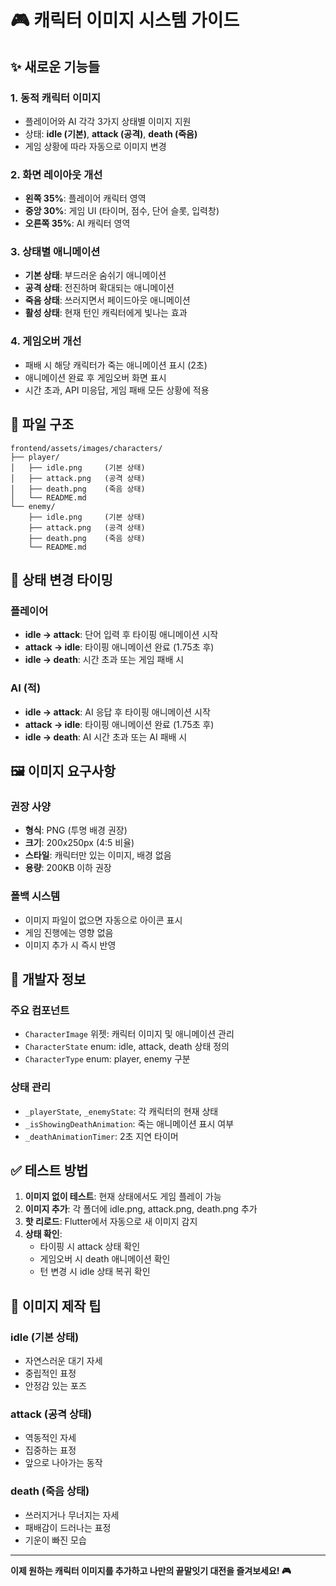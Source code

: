 # 🎮 캐릭터 이미지 시스템 가이드

## ✨ 새로운 기능들

### 1. 동적 캐릭터 이미지
- 플레이어와 AI 각각 3가지 상태별 이미지 지원
- 상태: **idle (기본)**, **attack (공격)**, **death (죽음)**
- 게임 상황에 따라 자동으로 이미지 변경

### 2. 화면 레이아웃 개선
- **왼쪽 35%**: 플레이어 캐릭터 영역
- **중앙 30%**: 게임 UI (타이머, 점수, 단어 슬롯, 입력창)
- **오른쪽 35%**: AI 캐릭터 영역

### 3. 상태별 애니메이션
- **기본 상태**: 부드러운 숨쉬기 애니메이션
- **공격 상태**: 전진하며 확대되는 애니메이션
- **죽음 상태**: 쓰러지면서 페이드아웃 애니메이션
- **활성 상태**: 현재 턴인 캐릭터에게 빛나는 효과

### 4. 게임오버 개선
- 패배 시 해당 캐릭터가 죽는 애니메이션 표시 (2초)
- 애니메이션 완료 후 게임오버 화면 표시
- 시간 초과, API 미응답, 게임 패배 모든 상황에 적용

## 📁 파일 구조

```
frontend/assets/images/characters/
├── player/
│   ├── idle.png     (기본 상태)
│   ├── attack.png   (공격 상태) 
│   ├── death.png    (죽음 상태)
│   └── README.md
└── enemy/
    ├── idle.png     (기본 상태)
    ├── attack.png   (공격 상태)
    ├── death.png    (죽음 상태)
    └── README.md
```

## 🎯 상태 변경 타이밍

### 플레이어
- **idle → attack**: 단어 입력 후 타이핑 애니메이션 시작
- **attack → idle**: 타이핑 애니메이션 완료 (1.75초 후)
- **idle → death**: 시간 초과 또는 게임 패배 시

### AI (적)
- **idle → attack**: AI 응답 후 타이핑 애니메이션 시작  
- **attack → idle**: 타이핑 애니메이션 완료 (1.75초 후)
- **idle → death**: AI 시간 초과 또는 AI 패배 시

## 🖼️ 이미지 요구사항

### 권장 사양
- **형식**: PNG (투명 배경 권장)
- **크기**: 200x250px (4:5 비율)
- **스타일**: 캐릭터만 있는 이미지, 배경 없음
- **용량**: 200KB 이하 권장

### 폴백 시스템
- 이미지 파일이 없으면 자동으로 아이콘 표시
- 게임 진행에는 영향 없음
- 이미지 추가 시 즉시 반영

## 🔧 개발자 정보

### 주요 컴포넌트
- `CharacterImage` 위젯: 캐릭터 이미지 및 애니메이션 관리
- `CharacterState` enum: idle, attack, death 상태 정의
- `CharacterType` enum: player, enemy 구분

### 상태 관리
- `_playerState`, `_enemyState`: 각 캐릭터의 현재 상태
- `_isShowingDeathAnimation`: 죽는 애니메이션 표시 여부
- `_deathAnimationTimer`: 2초 지연 타이머

## ✅ 테스트 방법

1. **이미지 없이 테스트**: 현재 상태에서도 게임 플레이 가능
2. **이미지 추가**: 각 폴더에 idle.png, attack.png, death.png 추가
3. **핫 리로드**: Flutter에서 자동으로 새 이미지 감지
4. **상태 확인**: 
   - 타이핑 시 attack 상태 확인
   - 게임오버 시 death 애니메이션 확인
   - 턴 변경 시 idle 상태 복귀 확인

## 🎨 이미지 제작 팁

### idle (기본 상태)
- 자연스러운 대기 자세
- 중립적인 표정
- 안정감 있는 포즈

### attack (공격 상태)  
- 역동적인 자세
- 집중하는 표정
- 앞으로 나아가는 동작

### death (죽음 상태)
- 쓰러지거나 무너지는 자세
- 패배감이 드러나는 표정
- 기운이 빠진 모습

---

**이제 원하는 캐릭터 이미지를 추가하고 나만의 끝말잇기 대전을 즐겨보세요! 🎮**
